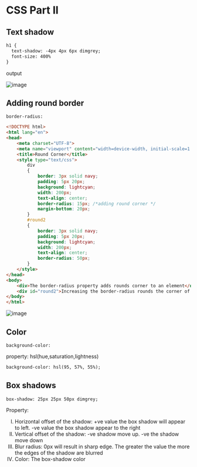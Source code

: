 # CSS Part II

## Text shadow

```html
h1 {
  text-shadow: -4px 4px 6px dimgrey;
  font-size: 400%
}
```

output

![image](https://github.com/user-attachments/assets/eac074ac-6d15-42f2-a2bf-9af33f3f6545)


## Adding round border

`border-radius:`

```html
<!DOCTYPE html>
<html lang="en">
<head>
    <meta charset="UTF-8">
    <meta name="viewport" content="width=device-width, initial-scale=1.0">
    <title>Round Corner</title>
    <style type="text/css">
        div
        {
            border: 3px solid navy;
            padding: 5px 20px;
            background: lightcyan;
            width: 200px;
            text-align: center;
            border-radius: 15px; /*adding round corner */
            margin-bottom: 20px;
        }
        #round2
        {
            border: 3px solid navy;
            padding: 5px 20px;
            background: lightcyan;
            width: 200px;
            text-align: center;
            border-radius: 50px;
        }
    </style>
</head>
<body>
    <div>The border-radius property adds rounds corner to an element</div>
    <div id="round2">Increasing the border-radius rounds the corner of the element more</div>
</body>
</html>
```

![image](https://github.com/user-attachments/assets/41544d04-8cf0-4a23-a962-1d1cb6e16a98)


## Color

`background-color: `

property: hsl(hue,saturation,lightness)

```html
background-color: hsl(95, 57%, 55%);
```


## Box shadows

`box-shadow: 25px 25px 50px dimgrey;`

Property:

<ol type='I'>
  <li>Horizontal offset of the shadow: +ve value the box shadow will appear to left. -ve value the box shadow appear to the right </li>
  <li>Vertical offset of the shadow: -ve shadow move up. -ve the shadow move down</li>
  <li>Blur radius: 0px will result in sharp edge. The greater the value the more the edges of the shadow are blurred</li>
  <li>Color: The box-shadow color</li>
</ol>




















































































